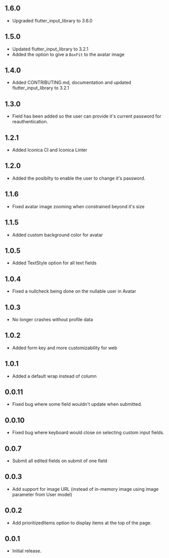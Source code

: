 ## 1.6.0
* Upgraded flutter_input_library to 3.6.0

## 1.5.0

- Updated flutter_input_library to 3.2.1
- Added the option to give a `BoxFit` to the avatar image

## 1.4.0

- Added CONTRIBUTING.md, documentation and updated flutter_input_library to 3.2.1

## 1.3.0

- Field has been added so the user can provide it's current password for reauthentication.

## 1.2.1

- Added Iconica CI and Iconica Linter

## 1.2.0

- Added the posibilty to enable the user to change it's password.

## 1.1.6

- Fixed avatar image zooming when constrained beyond it's size

## 1.1.5

- Added custom background color for avatar

## 1.0.5

- Added TextStyle option for all text fields

## 1.0.4

- Fixed a nullcheck being done on the nullable user in Avatar

## 1.0.3

- No longer crashes without profile data

## 1.0.2

- Added form key and more customizability for web

## 1.0.1

- Added a default wrap instead of column

## 0.0.11

- Fixed bug where some field wouldn't update when submitted.

## 0.0.10

- Fixed bug where keyboard would close on selecting custom input fields.

## 0.0.7

- Submit all edited fields on submit of one field

## 0.0.3

- Add support for image URL (instead of in-memory image using image parameter from User model)

## 0.0.2

- Add prioritizedItems option to display items at the top of the page.

## 0.0.1

- Initial release.
